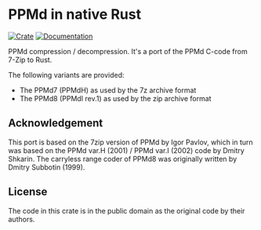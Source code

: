 # PPMd in native Rust

[![Crate](https://img.shields.io/crates/v/ppmd-rust.svg)](https://crates.io/crates/ppmd-rust)
[![Documentation](https://docs.rs/ppmd-rust/badge.svg)](https://docs.rs/ppmd-rust)

PPMd compression / decompression. It's a port of the PPMd C-code from 7-Zip to Rust.

The following variants are provided:

- The PPMd7 (PPMdH) as used by the 7z archive format
- The PPMd8 (PPMdI rev.1) as used by the zip archive format

## Acknowledgement

This port is based on the 7zip version of PPMd by Igor Pavlov, which in turn was based on the PPMd var.H (2001) /
PPMd var.I (2002) code by Dmitry Shkarin. The carryless range coder of PPMd8 was originally written by 
Dmitry Subbotin (1999).

## License

The code in this crate is in the public domain as the original code by their authors.
